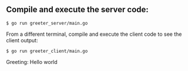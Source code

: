 ## Compile and execute the server code:

```
$ go run greeter_server/main.go
```
From a different terminal, compile and execute the client code to see the client output:

```
$ go run greeter_client/main.go
```
Greeting: Hello world
